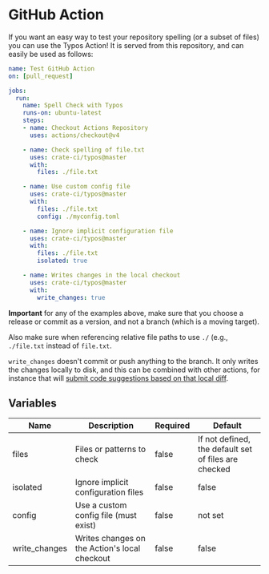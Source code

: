 # GitHub Action

If you want an easy way to test your repository spelling (or a subset of files)
you can use the Typos Action! It is served from this repository, and can
easily be used as follows:

```yaml
name: Test GitHub Action
on: [pull_request]

jobs:
  run:
    name: Spell Check with Typos
    runs-on: ubuntu-latest
    steps:
    - name: Checkout Actions Repository
      uses: actions/checkout@v4

    - name: Check spelling of file.txt
      uses: crate-ci/typos@master
      with:
        files: ./file.txt

    - name: Use custom config file
      uses: crate-ci/typos@master
      with:
        files: ./file.txt
        config: ./myconfig.toml

    - name: Ignore implicit configuration file
      uses: crate-ci/typos@master
      with:
        files: ./file.txt
        isolated: true

    - name: Writes changes in the local checkout
      uses: crate-ci/typos@master
      with:
        write_changes: true
```

**Important** for any of the examples above, make sure that you choose
a release or commit as a version, and not a branch (which is a moving target).

Also make sure when referencing relative file paths to use `./` (e.g., `./file.txt` instead of
`file.txt`.

`write_changes` doesn't commit or push anything to the branch. It only writes the changes locally
to disk, and this can be combined with other actions, for instance that will [submit code
suggestions based on that local diff](https://github.com/getsentry/action-git-diff-suggestions).

## Variables

| Name | Description | Required | Default |
|------|-------------|----------|---------|
| files| Files or patterns to check | false | If not defined, the default set of files are checked |
| isolated | Ignore implicit configuration files | false | false|
| config | Use a custom config file (must exist) | false | not set |
| write_changes | Writes changes on the Action's local checkout | false | false |

